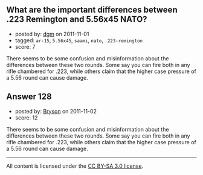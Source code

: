 ## What are the important differences between .223 Remington and 5.56x45 NATO?

- posted by: [dgm](https://stackexchange.com/users/-1/78-dgm) on 2011-11-01
- tagged: `ar-15`, `5.56x45`, `saami`, `nato`, `.223-remington`
- score: 7

There seems to be some confusion and misinformation about the differences between these two rounds. Some say you can fire both in any rifle chambered for .223, while others claim that the higher case pressure of a 5.56 round can cause damage.


## Answer 128

- posted by: [Bryson](https://stackexchange.com/users/-1/32-bryson) on 2011-11-02
- score: 12

There seems to be some confusion and misinformation about the differences between these two rounds. Some say you can fire both in any rifle chambered for .223, while others claim that the higher case pressure of a 5.56 round can cause damage.



---

All content is licensed under the [CC BY-SA 3.0 license](https://creativecommons.org/licenses/by-sa/3.0/).
